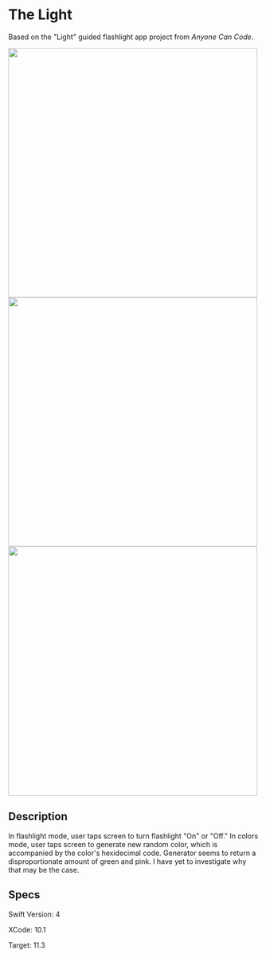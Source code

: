 # The Light
Based on the "Light" guided flashlight app project from *Anyone Can Code*.

<img src="https://user-images.githubusercontent.com/36164542/54484925-a3cf7d80-483d-11e9-86de-2e6f47e8c380.png" height="500">

<img src="https://user-images.githubusercontent.com/36164542/54484949-0d4f8c00-483e-11e9-9da5-f53da08e8e58.png" height="500">

<img src="https://user-images.githubusercontent.com/36164542/54484932-b649b700-483d-11e9-8b9e-f62fdd3dd770.png" height="500">

## Description
In flashlight mode, user taps screen to turn flashlight "On" or "Off." In colors mode, user taps screen to generate new random color, which is accompanied by the color's hexidecimal code. Generator seems to return a disproportionate amount of green and pink. I have yet to investigate why that may be the case. 

## Specs
Swift Version: 4

XCode: 10.1

Target: 11.3
